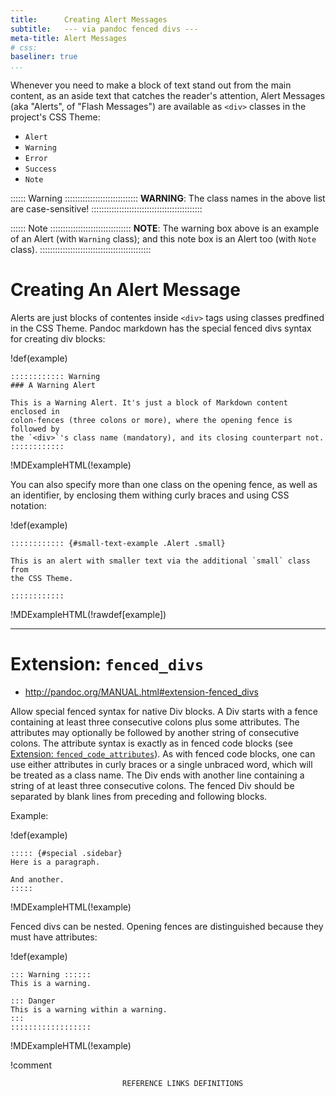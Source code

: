 ```yaml
---
title:      Creating Alert Messages
subtitle:   --- via pandoc fenced divs ---
meta-title: Alert Messages
# css: 
baseliner: true
...
```


Whenever you need to make a block of text stand out from the main content, as an aside text that catches the reader's attention, Alert Messages (aka "Alerts", of "Flash Messages") are available as `<div>` classes in the project's CSS Theme:

- `Alert`
- `Warning`
- `Error`
- `Success`
- `Note`

:::::: Warning :::::::::::::::::::::::::::::
__WARNING__: The class names in the above list are case-sensitive!
::::::::::::::::::::::::::::::::::::::::::::

:::::: Note ::::::::::::::::::::::::::::::::
__NOTE__: The warning box above is an example of an Alert (with `Warning` class); and this note box is an Alert too (with `Note` class).
::::::::::::::::::::::::::::::::::::::::::::


# Creating An Alert Message

Alerts are just blocks of contentes inside `<div>` tags using classes predfined in the CSS Theme. Pandoc markdown has the special fenced divs syntax for creating div blocks:

!def(example)
~~~~~~~~~~~~~~~~~~~~~~~~~~~~~~~~~~~~~~~~~~~~~~~~~~~~~~~~~~~~~~~~~~~~~~~~
:::::::::::: Warning
### A Warning Alert

This is a Warning Alert. It's just a block of Markdown content enclosed in
colon-fences (three colons or more), where the opening fence is followed by
the `<div>`'s class name (mandatory), and its closing counterpart not.
::::::::::::
~~~~~~~~~~~~~~~~~~~~~~~~~~~~~~~~~~~~~~~~~~~~~~~~~~~~~~~~~~~~~~~~~~~~~~~~

!MDExampleHTML(!example)

You can also specify more than one class on the opening fence, as well as an identifier, by enclosing them withing curly braces and using CSS notation:

!def(example)
~~~~~~~~~~~~~~~~~~~~~~~~~~~~~~~~~~~~~~~~~~~~~~~~~~~~~~~~~~~~~~~~~~~~~~~~
:::::::::::: {#small-text-example .Alert .small}

This is an alert with smaller text via the additional `small` class from
the CSS Theme.

::::::::::::
~~~~~~~~~~~~~~~~~~~~~~~~~~~~~~~~~~~~~~~~~~~~~~~~~~~~~~~~~~~~~~~~~~~~~~~~

!MDExampleHTML(!rawdef[example])


-------------------

# Extension: `fenced_divs`

- <http://pandoc.org/MANUAL.html#extension-fenced_divs>

Allow special fenced syntax for native Div blocks. A Div starts with a fence containing at least three consecutive colons plus some attributes. The attributes may optionally be followed by another string of consecutive colons. The attribute syntax is exactly as in fenced code blocks (see [Extension: `fenced_code_attributes`]). As with fenced code blocks, one can use either attributes in curly braces or a single unbraced word, which will be treated as a class name. The Div ends with another line containing a string of at least three consecutive colons. The fenced Div should be separated by blank lines from preceding and following blocks.

Example:

!def(example)
~~~~~~~~~~~~~~~~~~~~~~~~~~~~~~~~~~~~~~~~~~~~~~~~~~~~~~~~~~~~~~~~~~~~~~~~
::::: {#special .sidebar}
Here is a paragraph.

And another.
:::::
~~~~~~~~~~~~~~~~~~~~~~~~~~~~~~~~~~~~~~~~~~~~~~~~~~~~~~~~~~~~~~~~~~~~~~~~

!MDExampleHTML(!example)


Fenced divs can be nested. Opening fences are distinguished because they must have attributes:


!def(example)
~~~~~~~~~~~~~~~~~~~~~~~~~~~~~~~~~~~~~~~~~~~~~~~~~~~~~~~~~~~~~~~~~~~~~~~~
::: Warning ::::::
This is a warning.

::: Danger
This is a warning within a warning.
:::
::::::::::::::::::
~~~~~~~~~~~~~~~~~~~~~~~~~~~~~~~~~~~~~~~~~~~~~~~~~~~~~~~~~~~~~~~~~~~~~~~~

!MDExampleHTML(!example)


!comment
~~~~~~~~~~~~~~~~~~~~~~~~~~~~~~~~~~~~~~~~~~~~~~~~~~~~~~~~~~~~~~~~~~~~~~~~~~~~~~
                         REFERENCE LINKS DEFINITIONS                          
~~~~~~~~~~~~~~~~~~~~~~~~~~~~~~~~~~~~~~~~~~~~~~~~~~~~~~~~~~~~~~~~~~~~~~~~~~~~~~

[Extension: `fenced_code_attributes`]: http://pandoc.org/MANUAL.html#extension-fenced_code_attributes